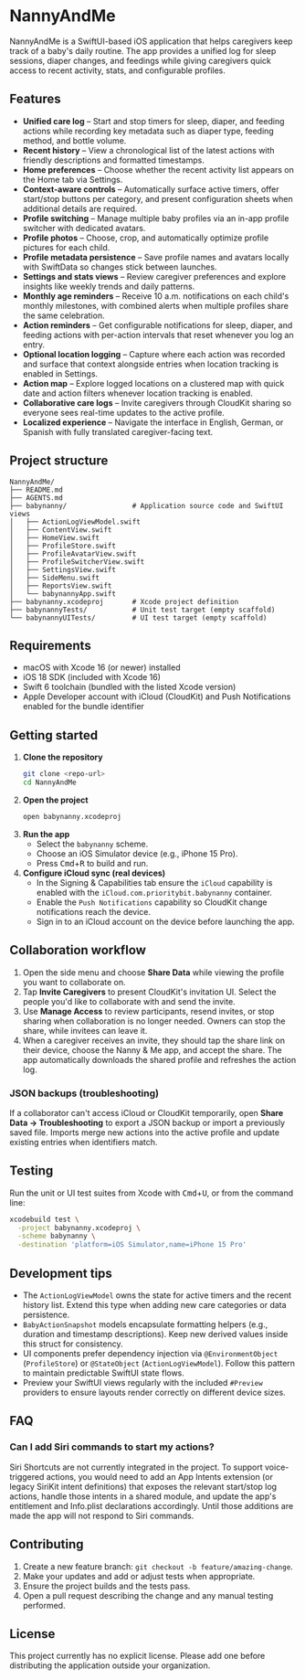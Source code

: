 # NannyAndMe

NannyAndMe is a SwiftUI-based iOS application that helps caregivers keep track of a baby's daily routine. The app provides a unified log for sleep sessions, diaper changes, and feedings while giving caregivers quick access to recent activity, stats, and configurable profiles.

## Features

- **Unified care log** – Start and stop timers for sleep, diaper, and feeding actions while recording key metadata such as diaper type, feeding method, and bottle volume.
- **Recent history** – View a chronological list of the latest actions with friendly descriptions and formatted timestamps.
- **Home preferences** – Choose whether the recent activity list appears on the Home tab via Settings.
- **Context-aware controls** – Automatically surface active timers, offer start/stop buttons per category, and present configuration sheets when additional details are required.
- **Profile switching** – Manage multiple baby profiles via an in-app profile switcher with dedicated avatars.
- **Profile photos** – Choose, crop, and automatically optimize profile pictures for each child.
- **Profile metadata persistence** – Save profile names and avatars locally with SwiftData so changes stick between launches.
- **Settings and stats views** – Review caregiver preferences and explore insights like weekly trends and daily patterns.
- **Monthly age reminders** – Receive 10 a.m. notifications on each child's monthly milestones, with combined alerts when multiple profiles share the same celebration.
- **Action reminders** – Get configurable notifications for sleep, diaper, and feeding actions with per-action intervals that reset whenever you log an entry.
- **Optional location logging** – Capture where each action was recorded and surface that context alongside entries when location tracking is enabled in Settings.
- **Action map** – Explore logged locations on a clustered map with quick date and action filters whenever location tracking is enabled.
- **Collaborative care logs** – Invite caregivers through CloudKit sharing so everyone sees real-time updates to the active profile.
- **Localized experience** – Navigate the interface in English, German, or Spanish with fully translated caregiver-facing text.

## Project structure

```
NannyAndMe/
├── README.md
├── AGENTS.md
├── babynanny/                # Application source code and SwiftUI views
│   ├── ActionLogViewModel.swift
│   ├── ContentView.swift
│   ├── HomeView.swift
│   ├── ProfileStore.swift
│   ├── ProfileAvatarView.swift
│   ├── ProfileSwitcherView.swift
│   ├── SettingsView.swift
│   ├── SideMenu.swift
│   ├── ReportsView.swift
│   └── babynannyApp.swift
├── babynanny.xcodeproj       # Xcode project definition
├── babynannyTests/           # Unit test target (empty scaffold)
└── babynannyUITests/         # UI test target (empty scaffold)
```

## Requirements

- macOS with Xcode 16 (or newer) installed
- iOS 18 SDK (included with Xcode 16)
- Swift 6 toolchain (bundled with the listed Xcode version)
- Apple Developer account with iCloud (CloudKit) and Push Notifications enabled for the bundle identifier

## Getting started

1. **Clone the repository**
   ```bash
   git clone <repo-url>
   cd NannyAndMe
   ```
2. **Open the project**
   ```bash
   open babynanny.xcodeproj
   ```
3. **Run the app**
   - Select the `babynanny` scheme.
   - Choose an iOS Simulator device (e.g., iPhone 15 Pro).
   - Press <kbd>Cmd</kbd>+<kbd>R</kbd> to build and run.
4. **Configure iCloud sync (real devices)**
   - In the Signing & Capabilities tab ensure the `iCloud` capability is enabled with the `iCloud.com.prioritybit.babynanny` container.
   - Enable the `Push Notifications` capability so CloudKit change notifications reach the device.
   - Sign in to an iCloud account on the device before launching the app.

## Collaboration workflow

1. Open the side menu and choose **Share Data** while viewing the profile you want to collaborate on.
2. Tap **Invite Caregivers** to present CloudKit's invitation UI. Select the people you'd like to collaborate with and send the invite.
3. Use **Manage Access** to review participants, resend invites, or stop sharing when collaboration is no longer needed. Owners can stop the share, while invitees can leave it.
4. When a caregiver receives an invite, they should tap the share link on their device, choose the Nanny & Me app, and accept the share. The app automatically downloads the shared profile and refreshes the action log.

### JSON backups (troubleshooting)

If a collaborator can't access iCloud or CloudKit temporarily, open **Share Data → Troubleshooting** to export a JSON backup or import a previously saved file. Imports merge new actions into the active profile and update existing entries when identifiers match.

## Testing

Run the unit or UI test suites from Xcode with <kbd>Cmd</kbd>+<kbd>U</kbd>, or from the command line:

```bash
xcodebuild test \
  -project babynanny.xcodeproj \
  -scheme babynanny \
  -destination 'platform=iOS Simulator,name=iPhone 15 Pro'
```

## Development tips

- The `ActionLogViewModel` owns the state for active timers and the recent history list. Extend this type when adding new care categories or data persistence.
- `BabyActionSnapshot` models encapsulate formatting helpers (e.g., duration and timestamp descriptions). Keep new derived values inside this struct for consistency.
- UI components prefer dependency injection via `@EnvironmentObject` (`ProfileStore`) or `@StateObject` (`ActionLogViewModel`). Follow this pattern to maintain predictable SwiftUI state flows.
- Preview your SwiftUI views regularly with the included `#Preview` providers to ensure layouts render correctly on different device sizes.

## FAQ

### Can I add Siri commands to start my actions?

Siri Shortcuts are not currently integrated in the project. To support voice-triggered actions, you would need to add an App Intents extension (or legacy SiriKit intent definitions) that exposes the relevant start/stop log actions, handle those intents in a shared module, and update the app's entitlement and Info.plist declarations accordingly. Until those additions are made the app will not respond to Siri commands.

## Contributing

1. Create a new feature branch: `git checkout -b feature/amazing-change`.
2. Make your updates and add or adjust tests when appropriate.
3. Ensure the project builds and the tests pass.
4. Open a pull request describing the change and any manual testing performed.

## License

This project currently has no explicit license. Please add one before distributing the application outside your organization.
